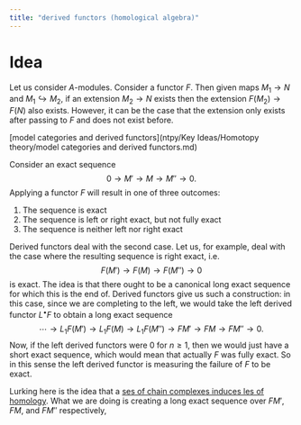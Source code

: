 ```yaml
---
title: "derived functors (homological algebra)"
---
```


# Idea
Let us consider $A$-modules. Consider a functor $F$. Then given maps $M_1\to N$ and $M_1\hookrightarrow M_2$, if an extension $M_2\to N$ exists then the extension $F(M_2)\to F(N)$ also exists. However, it can be the case that the extension only exists after passing to $F$ and does not exist before.

[model categories and derived functors](ntpy/Key Ideas/Homotopy theory/model categories and derived functors.md)

Consider an exact sequence $$0\to M'\to M\to M''\to 0.$$ Applying a functor $F$ will result in one of three outcomes:
1. The sequence is exact
2. The sequence is left or right exact, but not fully exact
3. The sequence is neither left nor right exact

Derived functors deal with the second case. Let us, for example, deal with the case where the resulting sequence is right exact, i.e. $$F(M')\to F(M)\to F(M'')\to 0$$ is exact. The idea is that there ought to be a canonical long exact sequence for which this is the end of. Derived functors give us such a construction: in this case, since we are completing to the left, we would take the left derived functor $L^\bullet F$ to obtain a long exact sequence $$\cdots\to L_1F(M')\to L_1F(M)\to L_1F(M'')\to FM'\to FM\to FM''\to 0.$$ Now, if the left derived functors were 0 for $n\geq 1$, then we would just have a short exact sequence, which would mean that actually $F$ was fully exact. So in this sense the left derived functor is measuring the failure of $F$ to be exact.

Lurking here is the idea that a [ses of chain complexes induces les of homology](). What we are doing is creating a long exact sequence over $FM'$, $FM$, and $FM''$ respectively, 
